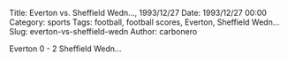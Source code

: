 Title: Everton vs. Sheffield Wedn…, 1993/12/27
Date: 1993/12/27 00:00
Category: sports
Tags: football, football scores, Everton, Sheffield Wedn…
Slug: everton-vs-sheffield-wedn
Author: carbonero


Everton 0 - 2 Sheffield Wedn…
